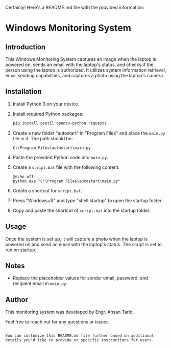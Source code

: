 Certainly! Here's a README.md file with the provided information:

# Windows Monitoring System

## Introduction

This Windows Monitoring System captures an image when the laptop is powered on, sends an email with the laptop's status, and checks if the person using the laptop is authorized. It utilizes system information retrieval, email sending capabilities, and captures a photo using the laptop's camera.

## Installation

1. Install Python 3 on your device.

2. Install required Python packages:

   ```bash
   pip install psutil opencv-python requests
   ```

3. Create a new folder "autostart" in "Program Files" and place the `main.py` file in it. The path should be:

   ```
   C:\Program Files\autostart\main.py
   ```

4. Paste the provided Python code into `main.py`.

5. Create a `script.bat` file with the following content:

   ```batch
   @echo off
   python.exe "C:\Program Files\autostart\main.py"
   ```

6. Create a shortcut for `script.bat`.

7. Press "Windows+R" and type "shell:startup" to open the startup folder.

8. Copy and paste the shortcut of `script.bat` into the startup folder.

## Usage

Once the system is set up, it will capture a photo when the laptop is powered on and send an email with the laptop's status. The script is set to run on startup.

## Notes

- Replace the placeholder values for sender email, password, and recipient email in `main.py`.

## Author

This monitoring system was developed by Engr. Ahsan Tariq.

Feel free to reach out for any questions or issues.
```

You can customize this README.md file further based on additional details you'd like to provide or specific instructions for users.
